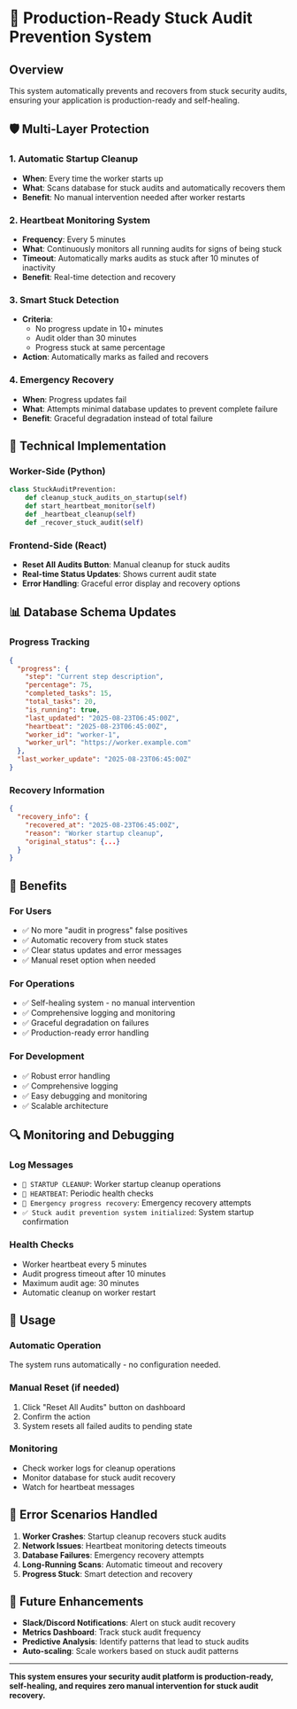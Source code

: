 # 🚀 Production-Ready Stuck Audit Prevention System

## Overview
This system automatically prevents and recovers from stuck security audits, ensuring your application is production-ready and self-healing.

## 🛡️ Multi-Layer Protection

### 1. **Automatic Startup Cleanup**
- **When**: Every time the worker starts up
- **What**: Scans database for stuck audits and automatically recovers them
- **Benefit**: No manual intervention needed after worker restarts

### 2. **Heartbeat Monitoring System**
- **Frequency**: Every 5 minutes
- **What**: Continuously monitors all running audits for signs of being stuck
- **Timeout**: Automatically marks audits as stuck after 10 minutes of inactivity
- **Benefit**: Real-time detection and recovery

### 3. **Smart Stuck Detection**
- **Criteria**: 
  - No progress update in 10+ minutes
  - Audit older than 30 minutes
  - Progress stuck at same percentage
- **Action**: Automatically marks as failed and recovers

### 4. **Emergency Recovery**
- **When**: Progress updates fail
- **What**: Attempts minimal database updates to prevent complete failure
- **Benefit**: Graceful degradation instead of total failure

## 🔧 Technical Implementation

### Worker-Side (Python)
```python
class StuckAuditPrevention:
    def cleanup_stuck_audits_on_startup(self)
    def start_heartbeat_monitor(self)
    def _heartbeat_cleanup(self)
    def _recover_stuck_audit(self)
```

### Frontend-Side (React)
- **Reset All Audits Button**: Manual cleanup for stuck audits
- **Real-time Status Updates**: Shows current audit state
- **Error Handling**: Graceful error display and recovery options

## 📊 Database Schema Updates

### Progress Tracking
```json
{
  "progress": {
    "step": "Current step description",
    "percentage": 75,
    "completed_tasks": 15,
    "total_tasks": 20,
    "is_running": true,
    "last_updated": "2025-08-23T06:45:00Z",
    "heartbeat": "2025-08-23T06:45:00Z",
    "worker_id": "worker-1",
    "worker_url": "https://worker.example.com"
  },
  "last_worker_update": "2025-08-23T06:45:00Z"
}
```

### Recovery Information
```json
{
  "recovery_info": {
    "recovered_at": "2025-08-23T06:45:00Z",
    "reason": "Worker startup cleanup",
    "original_status": {...}
  }
}
```

## 🚀 Benefits

### **For Users**
- ✅ No more "audit in progress" false positives
- ✅ Automatic recovery from stuck states
- ✅ Clear status updates and error messages
- ✅ Manual reset option when needed

### **For Operations**
- ✅ Self-healing system - no manual intervention
- ✅ Comprehensive logging and monitoring
- ✅ Graceful degradation on failures
- ✅ Production-ready error handling

### **For Development**
- ✅ Robust error handling
- ✅ Comprehensive logging
- ✅ Easy debugging and monitoring
- ✅ Scalable architecture

## 🔍 Monitoring and Debugging

### Log Messages
- `🧹 STARTUP CLEANUP`: Worker startup cleanup operations
- `💓 HEARTBEAT`: Periodic health checks
- `🚨 Emergency progress recovery`: Emergency recovery attempts
- `✅ Stuck audit prevention system initialized`: System startup confirmation

### Health Checks
- Worker heartbeat every 5 minutes
- Audit progress timeout after 10 minutes
- Maximum audit age: 30 minutes
- Automatic cleanup on worker restart

## 🎯 Usage

### Automatic Operation
The system runs automatically - no configuration needed.

### Manual Reset (if needed)
1. Click "Reset All Audits" button on dashboard
2. Confirm the action
3. System resets all failed audits to pending state

### Monitoring
- Check worker logs for cleanup operations
- Monitor database for stuck audit recovery
- Watch for heartbeat messages

## 🚨 Error Scenarios Handled

1. **Worker Crashes**: Startup cleanup recovers stuck audits
2. **Network Issues**: Heartbeat monitoring detects timeouts
3. **Database Failures**: Emergency recovery attempts
4. **Long-Running Scans**: Automatic timeout and recovery
5. **Progress Stuck**: Smart detection and recovery

## 🔮 Future Enhancements

- **Slack/Discord Notifications**: Alert on stuck audit recovery
- **Metrics Dashboard**: Track stuck audit frequency
- **Predictive Analysis**: Identify patterns that lead to stuck audits
- **Auto-scaling**: Scale workers based on stuck audit patterns

---

**This system ensures your security audit platform is production-ready, self-healing, and requires zero manual intervention for stuck audit recovery.**
